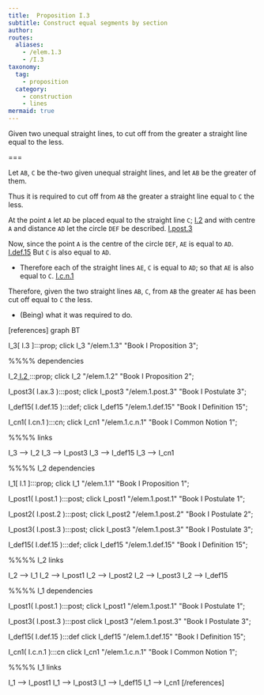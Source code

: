 ```yaml
---
title:  Proposition I.3
subtitle: Construct equal segments by section
author:
routes:
  aliases:
    - /elem.1.3
    - /I.3
taxonomy:
  tag:
    - proposition
  category:
    - construction
    - lines
mermaid: true
---
```


Given two unequal straight lines, to cut off from the greater a straight line equal to the less.


===

Let `AB`, `C` be the-two given unequal straight lines, and let `AB` be the greater of them.

Thus it is required to cut off from `AB` the greater a straight line equal to `C` the less.

At the point `A` let `AD` be placed equal to the straight line `C`; [I.2] and with centre `A` and distance `AD` let the circle `DEF` be described. [I.post.3] 

Now, since the point `A` is the centre of the circle `DEF`, `AE` is equal to `AD`. [I.def.15] But `C` is also equal to `AD`. 
- Therefore each of the straight lines `AE`, `C` is equal to `AD`; so that `AE` is also equal to `C`. [I.c.n.1]

Therefore, given the two straight lines `AB`, `C`, from `AB` the greater `AE` has been cut off equal to `C` the less.

- (Being) what it was required to do.


[I.def.15]: /elem.1.def.15 "Book I - Definition 15"
[I.2]: /elem.1.2 "Book I - Proposition 2"
[I.post.3]: /elem.1.post.3 "Book I - Postulate 3"
[I.c.n.1]: /elem.1.c.n.1 "Book I - Common Notion 1"


[references]
graph BT

I_3[ I.3 ]:::prop;
click I_3 "/elem.1.3" "Book I Proposition 3";

%%%% dependencies

I_2[ I.2 ]:::prop;
click I_2 "/elem.1.2" "Book I Proposition 2";

I_post3( I.ax.3 ):::post;
click I_post3 "/elem.1.post.3" "Book I Postulate 3";

I_def15( I.def.15 ):::def;
click I_def15 "/elem.1.def.15" "Book I Definition 15";

I_cn1( I.cn.1 ):::cn;
click I_cn1 "/elem.1.c.n.1" "Book I Common Notion 1";

%%%% links

I_3 --> I_2
I_3 --> I_post3
I_3 --> I_def15
I_3 --> I_cn1

%%%% I_2 dependencies

I_1[ I.1 ]:::prop; 
click I_1 "/elem.1.1" "Book I Proposition 1";

I_post1( I.post.1 ):::post;
click I_post1 "/elem.1.post.1" "Book I Postulate 1";

I_post2( I.post.2 ):::post;
click I_post2 "/elem.1.post.2" "Book I Postulate 2";

I_post3( I.post.3 ):::post;
click I_post3 "/elem.1.post.3" "Book I Postulate 3";

I_def15( I.def.15 ):::def;
click I_def15 "/elem.1.def.15" "Book I Definition 15";

%%%% I_2 links

I_2 --> I_1
I_2 --> I_post1
I_2 --> I_post2
I_2 --> I_post3
I_2 --> I_def15

%%%% I_1 dependencies

I_post1( I.post.1 ):::post;
click I_post1 "/elem.1.post.1" "Book I Postulate 1";

I_post3( I.post.3 ):::post
click I_post3 "/elem.1.post.3" "Book I Postulate 3";

I_def15( I.def.15 ):::def
click I_def15 "/elem.1.def.15" "Book I Definition 15";

I_cn1( I.c.n.1 ):::cn
click I_cn1 "/elem.1.c.n.1" "Book I Common Notion 1";

%%%% I_1 links

I_1 --> I_post1
I_1 --> I_post3
I_1 --> I_def15
I_1 --> I_cn1
[/references]
